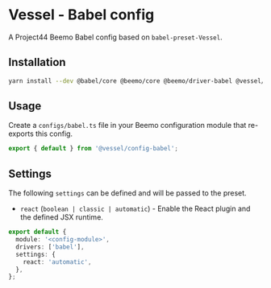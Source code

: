 # Vessel - Babel config

A Project44 Beemo Babel config based on `babel-preset-Vessel`.

## Installation

```bash
yarn install --dev @babel/core @beemo/core @beemo/driver-babel @vessel/config-babel
```

## Usage

Create a `configs/babel.ts` file in your Beemo configuration module that re-exports this config.

```ts
export { default } from '@vessel/config-babel';
```

## Settings

The following `settings` can be defined and will be passed to the preset.

- `react` (`boolean | classic | automatic`) - Enable the React plugin and the defined JSX runtime.

```ts
export default {
  module: '<config-module>',
  drivers: ['babel'],
  settings: {
    react: 'automatic',
  },
};
```
